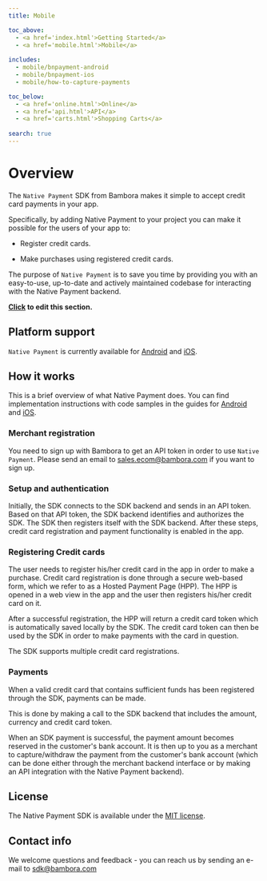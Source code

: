```yaml
---
title: Mobile

toc_above:
  - <a href='index.html'>Getting Started</a>
  - <a href='mobile.html'>Mobile</a>
  
includes:
  - mobile/bnpayment-android
  - mobile/bnpayment-ios
  - mobile/how-to-capture-payments

toc_below:
  - <a href='online.html'>Online</a>
  - <a href='api.html'>API</a>
  - <a href='carts.html'>Shopping Carts</a>
  
search: true
---
```

# Overview

The `Native Payment` SDK from Bambora makes it simple to accept credit card payments in your app.

Specifically, by adding Native Payment to your project you can make it possible for the users of your app to:

* Register credit cards.

* Make purchases using registered credit cards.

The purpose of `Native Payment` is to save you time by providing you with an easy-to-use, up-to-date and actively maintained codebase for interacting with the Native Payment backend.

**[Click](https://github.com/bambora/dev.bambora.com/blob/master/source/mobile.md) to edit this section.**

## Platform support

`Native Payment` is currently available for [Android](mobile.html#native-payment-android) and [iOS](mobile.html#native-payment-ios).

## How it works

This is a brief overview of what Native Payment does. You can find implementation instructions with code samples in the guides for [Android](mobile.html#native-payment-android) and [iOS](mobile.html#native-payment-ios).

### Merchant registration

You need to sign up with Bambora to get an API token in order to use `Native Payment`. Please send an email to [sales.ecom@bambora.com](mailto:sales.ecom@bambora.com) if you want to sign up.

### Setup and authentication

Initially, the SDK connects to the SDK backend and sends in an API token. Based on that API token, the SDK backend identifies and authorizes the SDK. The SDK then registers itself with the SDK backend. After these steps, credit card registration and payment functionality is enabled in the app.

### Registering Credit cards

The user needs to register his/her credit card in the app in order to make a purchase. Credit card registration is done through a secure web-based form, which we refer to as a Hosted Payment Page (HPP). The HPP is opened in a web view in the app and the user then registers his/her credit card on it.

After a successful registration, the HPP will return a credit card token which is automatically saved locally by the SDK. The credit card token can then be used by the SDK in order to make payments with the card in question.

The SDK supports multiple credit card registrations.

### Payments

When a valid credit card that contains sufficient funds has been registered through the SDK, payments can be made.

This is done by making a call to the SDK backend that includes the amount, currency and credit card token.

When an SDK payment is successful, the payment amount becomes reserved in the customer's bank account. It is then up to you as a merchant to capture/withdraw the payment from the customer's bank account (which can be done either through the merchant backend interface or by making an API integration with the Native Payment backend).

## License

The Native Payment SDK is available under the [MIT license](https://opensource.org/licenses/MIT).

## Contact info

We welcome questions and feedback - you can reach us by sending an e-mail to [sdk@bambora.com](mailto:sdk@bambora.com)
